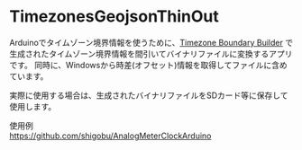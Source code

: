 # TimezonesGeojsonThinOut
Arduinoでタイムゾーン境界情報を使うために、[Timezone Boundary Builder](https://github.com/evansiroky/timezone-boundary-builder) 
で生成されたタイムゾーン境界情報を間引いてバイナリファイルに変換するアプリです。
同時に、Windowsから時差(オフセット)情報を取得してファイルに含めています。

実際に使用する場合は、生成されたバイナリファイルをSDカード等に保存して使用します。  

使用例  
https://github.com/shigobu/AnalogMeterClockArduino
